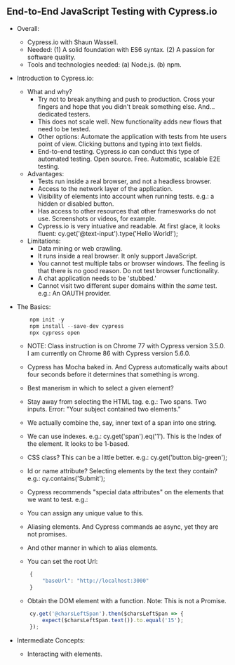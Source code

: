 ## End-to-End JavaScript Testing with Cypress.io

- Overall:
    - Cypress.io with Shaun Wassell.
    - Needed: (1) A solid foundation with ES6 syntax. (2) A passion for software quality.
    - Tools and technologies needed: (a) Node.js. (b) npm.

- Introduction to Cypress.io:
    - What and why? 
        - Try not to break anything and push to production. Cross your fingers and hope that you didn't break something else. And... dedicated testers.
        - This does not scale well. New functionality adds new flows that need to be tested.
        - Other options: Automate the application with tests from hte users point of view. Clicking buttons and typing into text fields.
        - End-to-end testing. Cypress.io can conduct this type of automated testing. Open source. Free. Automatic, scalable E2E testing.
    - Advantages:
        - Tests run inside a real browser, and not a headless browser.
        - Access to the network layer of the application.
        - Visibility of elements into account when running tests. e.g.: a hidden or disabled button.
        - Has access to other resources that other framesworks do not use. Screenshots or videos, for example.
        - Cypress.io is very intuative and readable. At first glace, it looks fluent: cy.get('@text-input').type('Hello World!');
    - Limitations:
        - Data mining or web crawling.
        - It runs inside a real browser. It only support JavaScript.
        - You cannot test multiple tabs or browser windows. The feeling is that there is no good reason. Do not test browser functionality.
        - A chat application needs to be 'stubbed.'
        - Cannot visit two different super domains within the *same* test. e.g.: An OAUTH provider.

- The Basics:
    ```javascript
        npm init -y
        npm install --save-dev cypress
        npx cypress open
    ```
    - NOTE: Class instruction is on Chrome 77 with Cypress version 3.5.0. I am currently on Chrome 86 with Cypress version 5.6.0.
    - Cypress has Mocha baked in. And Cypress automatically waits about four seconds before it determines that something is wrong.

    - Best manerism in which to select a given element? 
    - Stay away from selecting the HTML tag. e.g.: Two spans. Two inputs. Error: "Your subject contained two elements."
    - We actually combine the, say, inner text of a span into one string.
    - We can use indexes. e.g.: cy.get('span').eq('1'). This is the Index of the element. It looks to be 1-based.
    - CSS class? This can be a little better. e.g.: cy.get('button.big-green');
    - Id or name attribute? Selecting elements by the text they contain? e.g.: cy.contains('Submit');

    - Cypress recommends "special data attributes" on the elements that we want to test. e.g.: <span data-cy="chars-left-count">
    - You can assign any unique value to this.

    - Aliasing elements. And Cypress commands ae async, yet they are not promises.
    - And other manner in which to alias elements.
    - You can set the root Url:
    ```javascript
        {
            "baseUrl": "http://localhost:3000"
        }
    ```
    - Obtain the DOM element with a function. Note: This is not a Promise.
    ```javascript
        cy.get('@charsLeftSpan').then($charsLeftSpan => {
            expect($charsLeftSpan.text()).to.equal('15');
        });
    ```

- Intermediate Concepts:
    - Interacting with elements. 